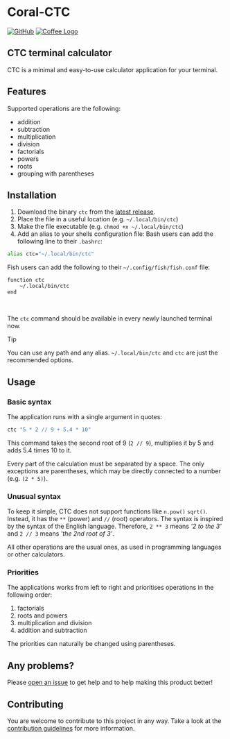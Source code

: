# Coral-CTC
[![GitHub](https://img.shields.io/badge/-GitHub-181717?style=for-the-badge&logo=GitHub&logoColor=white)](https://github.com/Lich-Corals/coral-ctc-terminal-calculator)
[![Coffee Logo](https://img.shields.io/badge/-Buy%20me%20a%20coffee-FFDD00?style=for-the-badge&logo=buymeacoffee&logoColor=black)](https://www.coff.ee/lichcorals)

## CTC terminal calculator
CTC is a minimal and easy-to-use calculator application for your terminal.

## Features
Supported operations are the following:
- addition
- subtraction
- multiplication
- division
- factorials
- powers
- roots
- grouping with parentheses

## Installation
1. Download the binary `ctc` from the [latest release](https://github.com/Lich-Corals/coral-ctc-terminal-calculator/releases/latest).
2. Place the file in a useful location (e.g. `~/.local/bin/ctc`)
3. Make the file executable (e.g. `chmod +x ~/.local/bin/ctc`)
4. Add an alias to your shells configuration file:
Bash users can add the following line to their `.bashrc`:
```bash
alias ctc="~/.local/bin/ctc"
```

Fish users can add the following to their `~/.config/fish/fish.conf` file:
```fish
function ctc
    ~/.local/bin/ctc
end
```
<br/>

The `ctc` command should be available in every newly launched terminal now.

> [!TIP]   
> You can use any path and any alias.
> `~/.local/bin/ctc` and `ctc` are just the recommended options.

## Usage
### Basic syntax
The application runs with a single argument in quotes:
```bash
ctc "5 * 2 // 9 + 5.4 * 10"
```
This command takes the second root of 9 (`2 // 9`), multiplies it by 5 and adds 5.4 times 10 to it.

Every part of the calculation must be separated by a space.
The only exceptions are parentheses, which may be directly connected to a number (e.g. `(2 * 5)`).

### Unusual syntax
To keep it simple, CTC does not support functions like `n.pow()` `sqrt()`.
Instead, it has the `**` (power) and `//` (root) operators.
The syntax is inspired by the syntax of the English language.
Therefore, `2 ** 3` means _'2 to the 3'_ and `2 // 3` means _'the 2nd root of 3'_.

All other operations are the usual ones, as used in programming languages or other calculators.

### Priorities
The applications works from left to right and prioritises operations in the following order:
1. factorials
2. roots and powers
3. multiplication and division
4. addition and subtraction

The priorities can naturally be changed using parentheses.

## Any problems?
Please [open an issue](https://github.com/Lich-Corals/coral-ctc-terminal-calculator/issues) to get help and to help making this product better!


## Contributing
You are welcome to contribute to this project in any way. Take a look at the [contribution guidelines](https://github.com/Lich-Corals/coral-ctc-terminal-calculator?tab=contributing-ov-file) for more information.
